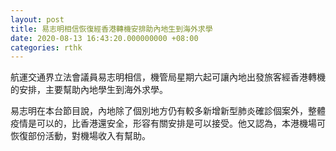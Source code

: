 ```yaml
---
layout: post
title: 易志明相信恢復經香港轉機安排助內地生到海外求學
date: 2020-08-13 16:43:20.000000000 +08:00
categories: rthk
---
```


航運交通界立法會議員易志明相信，機管局星期六起可讓內地出發旅客經香港轉機的安排，主要幫助內地學生到海外求學。

易志明在本台節目說，內地除了個別地方仍有較多新增新型肺炎確診個案外，整體疫情是可以的，比香港還安全，形容有關安排是可以接受。他又認為，本港機場可恢復部份活動，對機場收入有幫助。
